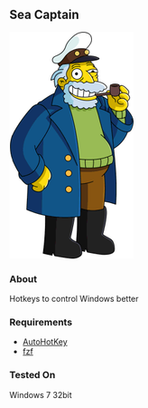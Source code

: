 ## Sea Captain
![](seacaptain.png)

### About
Hotkeys to control Windows better

### Requirements
* [AutoHotKey](https://autohotkey.com/download/)
* [fzf](https://github.com/junegunn/fzf)

### Tested On
Windows 7 32bit
